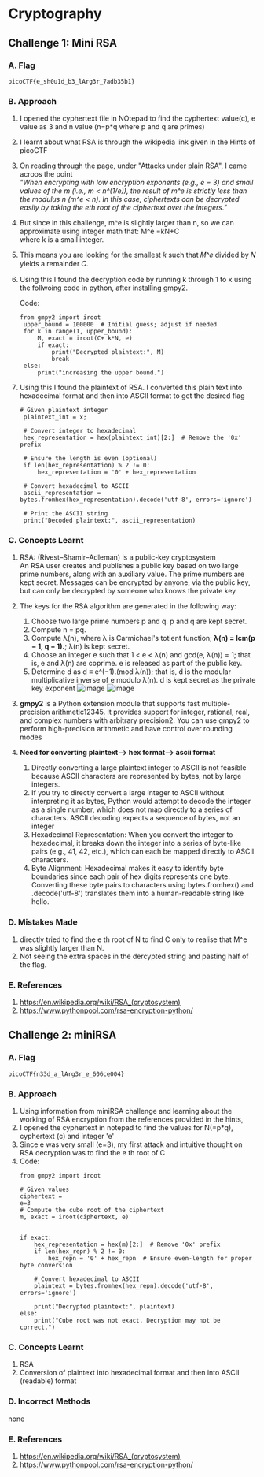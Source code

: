 # Cryptography

## Challenge 1: Mini RSA

### A. Flag
`picoCTF{e_sh0u1d_b3_lArg3r_7adb35b1}`

### B. Approach
1. I opened the cyphertext file in NOtepad to find the cyphertext value(c), e value as 3 and n value (n=p*q where p and q are primes)
2. I learnt about what RSA is through the wikipedia link given in the Hints of picoCTF
3. On reading through the page, under "Attacks under plain RSA", I came acroos the point\
   _"When encrypting with low encryption exponents (e.g., e = 3) and small values of the m (i.e., m < n^(1/e)), the result of m^e is strictly less than the modulus n (m^e < n). In this case, ciphertexts can be decrypted easily by taking the eth root of the ciphertext over the integers."_
4. But since in this challenge, m^e is slightly larger than n, so we can approximate using integer math that: M^e =kN+C where k is a small integer.
5. This means you are looking for the smallest 𝑘 such that 𝑀^𝑒 divided by 𝑁 yields a remainder 𝐶.
6. Using this I found the decryption code by running k through 1 to x using the follwoing code in python, after installing gmpy2.

   Code:
   ```
   from gmpy2 import iroot
    upper_bound = 100000  # Initial guess; adjust if needed
    for k in range(1, upper_bound):
        M, exact = iroot(C+ k*N, e)
        if exact:
            print("Decrypted plaintext:", M)
            break
    else:
        print("increasing the upper bound.")
    ```
7. Using this I found the plaintext of RSA. I converted this plain text into hexadecimal format and then into ASCII format to get the desired flag
   ```
   # Given plaintext integer
    plaintext_int = x;
    
    # Convert integer to hexadecimal
    hex_representation = hex(plaintext_int)[2:]  # Remove the '0x' prefix
    
    # Ensure the length is even (optional)
    if len(hex_representation) % 2 != 0:
        hex_representation = '0' + hex_representation
    
    # Convert hexadecimal to ASCII
    ascii_representation = bytes.fromhex(hex_representation).decode('utf-8', errors='ignore')
    
    # Print the ASCII string
    print("Decoded plaintext:", ascii_representation)
   ```

### C. Concepts Learnt
1. RSA: (Rivest–Shamir–Adleman) is a public-key cryptosystem\
   An RSA user creates and publishes a public key based on two large prime numbers, along with an auxiliary value. The prime numbers are kept secret. Messages can be encrypted by anyone, via the public key, but can only be decrypted by someone who knows the private key
2. The keys for the RSA algorithm are generated in the following way:
   1. Choose two large prime numbers p and q. p and q are kept secret.
   2. Compute n = pq.
   3. Compute λ(n), where λ is Carmichael's totient function; **λ(n) = lcm(p − 1, q − 1).**; λ(n) is kept secret.
   4. Choose an integer e such that 1 < e < λ(n) and gcd(e, λ(n)) = 1; that is, e and λ(n) are coprime. e is released as part of the public key.
   5. Determine d as d ≡ e^(−1).(mod λ(n)); that is, d is the modular multiplicative inverse of e modulo λ(n). d is kept secret as the private key exponent
      ![image](https://github.com/user-attachments/assets/958f19f4-204d-4b7c-b636-6dd4fbef514f)
      ![image](https://github.com/user-attachments/assets/0517b034-8381-44a3-b7e7-12832967d331)

3. **gmpy2** is a Python extension module that supports fast multiple-precision arithmetic12345. It provides support for integer, rational, real, and complex numbers with arbitrary precision2. You can use gmpy2 to perform high-precision arithmetic and have control over rounding modes
4. **Need for converting plaintext--> hex format--> ascii format**
   1. Directly converting a large plaintext integer to ASCII is not feasible because ASCII characters are represented by bytes, not by large integers.
   2. If you try to directly convert a large integer to ASCII without interpreting it as bytes, Python would attempt to decode the integer as a single number, which does not map directly to a series of characters. ASCII decoding expects a sequence of bytes, not an integer
   3. Hexadecimal Representation: When you convert the integer to hexadecimal, it breaks down the integer into a series of byte-like pairs (e.g., 41, 42, etc.), which can each be mapped directly to ASCII characters.
   4. Byte Alignment: Hexadecimal makes it easy to identify byte boundaries since each pair of hex digits represents one byte. Converting these byte pairs to characters using bytes.fromhex() and .decode('utf-8') translates them into a human-readable string like hello.
  
### D. Mistakes Made
1. directly tried to find the e th root of N to find C only to realise that M^e was slightly larger than N.
2. Not seeing the extra spaces in the dercypted string and pasting half of the flag.

### E. References
1. https://en.wikipedia.org/wiki/RSA_(cryptosystem)
2. https://www.pythonpool.com/rsa-encryption-python/


## Challenge 2: miniRSA

### A. Flag
`picoCTF{n33d_a_lArg3r_e_606ce004}`

### B. Approach
1. Using information from miniRSA challenge and learning about the working of RSA encryption from the references provided in the hints,
2. I opened the cyphertext in notepad to find the values for N(=p*q), cyphertext (c) and integer 'e'
3. Since e was very small (e=3), my first attack and intuitive thought on RSA decryption was to find the e th root of C
4. Code:
   ```
   from gmpy2 import iroot

   # Given values
   ciphertext = 
   e=3
   # Compute the cube root of the ciphertext
   m, exact = iroot(ciphertext, e)
   
   
   if exact:
       hex_representation = hex(m)[2:]  # Remove '0x' prefix
       if len(hex_repn) % 2 != 0:
           hex_repn = '0' + hex_repn  # Ensure even-length for proper byte conversion
   
       # Convert hexadecimal to ASCII
       plaintext = bytes.fromhex(hex_repn).decode('utf-8', errors='ignore')
   
       print("Decrypted plaintext:", plaintext)
   else:
       print("Cube root was not exact. Decryption may not be correct.")
   ```
### C. Concepts Learnt 
1. RSA
2. Conversion of plaintext into hexadecimal format and then into ASCII (readable) format

### D. Incorrect Methods
none

### E. References 
1. https://en.wikipedia.org/wiki/RSA_(cryptosystem)
2. https://www.pythonpool.com/rsa-encryption-python/
   
